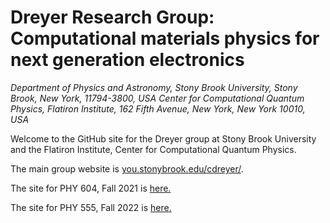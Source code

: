 # Dreyer Research Group: Computational materials physics for next generation electronics
*Department of Physics and Astronomy, Stony Brook University, Stony Brook, New York, 11794-3800, USA*
*Center for Computational Quantum Physics, Flatiron Institute, 162 Fifth Avenue, New York, New York 10010, USA*

Welcome to the GitHub site for the Dreyer group at Stony Brook University and the Flatiron Institute, Center for Computational Quantum Physics.

The main group website is [you.stonybrook.edu/cdreyer/](https://you.stonybrook.edu/cdreyer/).

The site for PHY 604, Fall 2021 is [here.](phy604_fall2021.md)

The site for PHY 555, Fall 2022 is [here.](phy604_fall2021.md)
